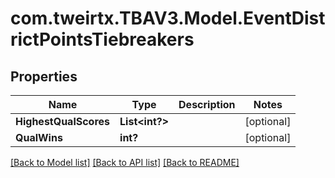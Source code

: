 # com.tweirtx.TBAV3.Model.EventDistrictPointsTiebreakers
## Properties

Name | Type | Description | Notes
------------ | ------------- | ------------- | -------------
**HighestQualScores** | **List&lt;int?&gt;** |  | [optional] 
**QualWins** | **int?** |  | [optional] 

[[Back to Model list]](../README.md#documentation-for-models) [[Back to API list]](../README.md#documentation-for-api-endpoints) [[Back to README]](../README.md)

